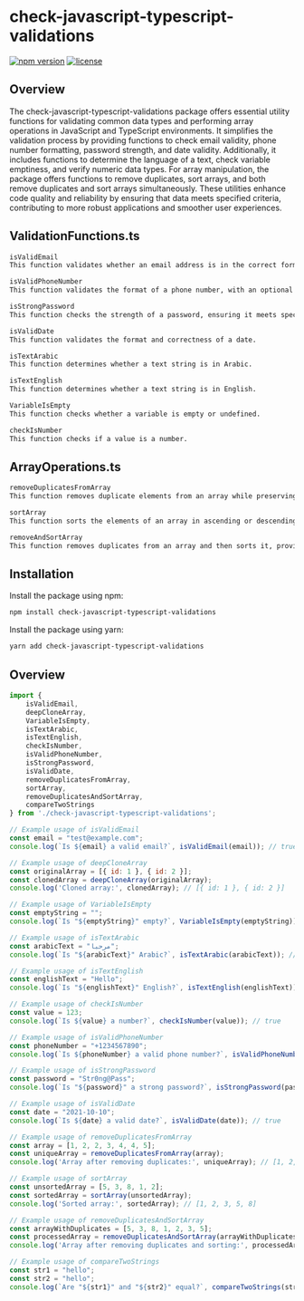 # check-javascript-typescript-validations

[![npm version](https://badge.fury.io/js/check-javascript-typescript-validations.svg)](https://badge.fury.io/js/check-javascript-typescript-validations)
[![license](https://img.shields.io/npm/l/check-javascript-typescript-validations.svg)](https://www.npmjs.com/package/check-javascript-typescript-validations)

## Overview

The check-javascript-typescript-validations package offers essential utility functions for validating common data types and performing array operations in JavaScript and TypeScript environments. It simplifies the validation process by providing functions to check email validity, phone number formatting, password strength, and date validity. Additionally, it includes functions to determine the language of a text, check variable emptiness, and verify numeric data types. For array manipulation, the package offers functions to remove duplicates, sort arrays, and both remove duplicates and sort arrays simultaneously. These utilities enhance code quality and reliability by ensuring that data meets specified criteria, contributing to more robust applications and smoother user experiences.


## ValidationFunctions.ts
```bash
isValidEmail
This function validates whether an email address is in the correct format.

isValidPhoneNumber
This function validates the format of a phone number, with an optional parameter to specify the required length.

isStrongPassword
This function checks the strength of a password, ensuring it meets specific criteria for complexity.

isValidDate
This function validates the format and correctness of a date.

isTextArabic
This function determines whether a text string is in Arabic.

isTextEnglish
This function determines whether a text string is in English.

VariableIsEmpty
This function checks whether a variable is empty or undefined.

checkIsNumber
This function checks if a value is a number.
```

## ArrayOperations.ts
```bash
removeDuplicatesFromArray
This function removes duplicate elements from an array while preserving the original order.

sortArray
This function sorts the elements of an array in ascending or descending order.

removeAndSortArray
This function removes duplicates from an array and then sorts it, providing a streamlined approach to data manipulation.
```

## Installation

Install the package using npm:

```bash
npm install check-javascript-typescript-validations
```

Install the package using yarn:
```bash
yarn add check-javascript-typescript-validations
```

## Overview


```javascript
import {
    isValidEmail,
    deepCloneArray,
    VariableIsEmpty,
    isTextArabic,
    isTextEnglish,
    checkIsNumber,
    isValidPhoneNumber,
    isStrongPassword,
    isValidDate,
    removeDuplicatesFromArray,
    sortArray,
    removeDuplicatesAndSortArray,
    compareTwoStrings
} from './check-javascript-typescript-validations';

// Example usage of isValidEmail
const email = "test@example.com";
console.log(`Is ${email} a valid email?`, isValidEmail(email)); // true

// Example usage of deepCloneArray
const originalArray = [{ id: 1 }, { id: 2 }];
const clonedArray = deepCloneArray(originalArray);
console.log('Cloned array:', clonedArray); // [{ id: 1 }, { id: 2 }]

// Example usage of VariableIsEmpty
const emptyString = "";
console.log(`Is "${emptyString}" empty?`, VariableIsEmpty(emptyString)); // true

// Example usage of isTextArabic
const arabicText = "مرحبا";
console.log(`Is "${arabicText}" Arabic?`, isTextArabic(arabicText)); // true

// Example usage of isTextEnglish
const englishText = "Hello";
console.log(`Is "${englishText}" English?`, isTextEnglish(englishText)); // true

// Example usage of checkIsNumber
const value = 123;
console.log(`Is ${value} a number?`, checkIsNumber(value)); // true

// Example usage of isValidPhoneNumber
const phoneNumber = "+1234567890";
console.log(`Is ${phoneNumber} a valid phone number?`, isValidPhoneNumber(phoneNumber)); // true

// Example usage of isStrongPassword
const password = "Str0ng@Pass";
console.log(`Is "${password}" a strong password?`, isStrongPassword(password)); // true

// Example usage of isValidDate
const date = "2021-10-10";
console.log(`Is ${date} a valid date?`, isValidDate(date)); // true

// Example usage of removeDuplicatesFromArray
const array = [1, 2, 2, 3, 4, 4, 5];
const uniqueArray = removeDuplicatesFromArray(array);
console.log('Array after removing duplicates:', uniqueArray); // [1, 2, 3, 4, 5]

// Example usage of sortArray
const unsortedArray = [5, 3, 8, 1, 2];
const sortedArray = sortArray(unsortedArray);
console.log('Sorted array:', sortedArray); // [1, 2, 3, 5, 8]

// Example usage of removeDuplicatesAndSortArray
const arrayWithDuplicates = [5, 3, 8, 1, 2, 3, 5];
const processedArray = removeDuplicatesAndSortArray(arrayWithDuplicates);
console.log('Array after removing duplicates and sorting:', processedArray); // [1, 2, 3, 5, 8]

// Example usage of compareTwoStrings
const str1 = "hello";
const str2 = "hello";
console.log(`Are "${str1}" and "${str2}" equal?`, compareTwoStrings(str1, str2)); // true
```
